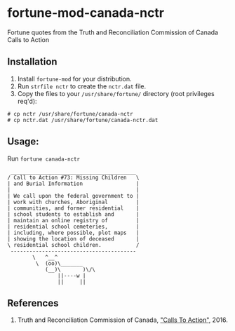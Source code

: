 # fortune-mod-canada-nctr
Fortune quotes from the Truth and Reconciliation Commission of Canada Calls to Action

## Installation

1. Install `fortune-mod` for your distribution.
2. Run `strfile nctr` to create the `nctr.dat` file.
3. Copy the files to your `/usr/share/fortune/` directory (root privileges req'd):
```
# cp nctr /usr/share/fortune/canada-nctr
# cp nctr.dat /usr/share/fortune/canada-nctr.dat
```
## Usage:

Run `fortune canada-nctr`

```
 ________________________________________
/ Call to Action #73: Missing Children   \
| and Burial Information                 |
|                                        |
| We call upon the federal government to |
| work with churches, Aboriginal         |
| communities, and former residential    |
| school students to establish and       |
| maintain an online registry of         |
| residential school cemeteries,         |
| including, where possible, plot maps   |
| showing the location of deceased       |
\ residential school children.           /
 ----------------------------------------
        \   ^__^
         \  (oo)\_______
            (__)\       )\/\
                ||----w |
                ||     ||

```

## References

1. Truth and Reconciliation Commission of Canada, ["Calls To Action"](https://www2.gov.bc.ca/assets/gov/british-columbians-our-governments/indigenous-people/aboriginal-peoples-documents/calls_to_action_english2.pdf), 2016.
